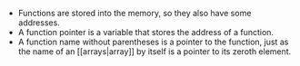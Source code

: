 - Functions are stored into the memory, so they also have some addresses.
- A function pointer is a variable that stores the address of a function.
- A function name without parentheses is a pointer to the function, just as the name of an [[arrays|array]] by itself is a pointer to its zeroth element.


